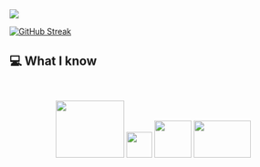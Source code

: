 
<a href="https://www.facebook.com/mirhussainmurtaza/">
<img src="https://i.ibb.co/Xpx4SjW/1683909809034.png" />
</a>

[![GitHub Streak](https://github-readme-streak-stats.herokuapp.com?user=siraj3838&theme=whatsapp-dark2&card_width=850)](https://git.io/streak-stats)
## :computer: What I know
<br/>
<p align="center">
<img style='width:120px; height: 100px' src="https://i.ibb.co/SsDFjDZ/Screenshot-2023-12-09-021118.png"/>
<img style='width:45px; height: 45px' src="https://i.ibb.co/Qr9sCDB/Screenshot-2023-12-09-021355.png"/>
<img style='width:65px; height: 65px' src="https://i.ibb.co/56fNMK5/Screenshot-2023-12-09-021703.png"/>
<img style='width:100px; height: 65px' src="https://i.ibb.co/VjmPzWS/png-transparent-web-development-express-js-javascript-software-framework-laravel-world-wide-web-purp.png"/>
</p>

